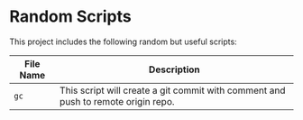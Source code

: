 # Random Scripts

This project includes the following random but useful scripts:

| File Name | Description |
| --- | --- |
| `gc` | This script will create a git commit with comment and push to remote origin repo.  |
